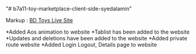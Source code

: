 "# b7a11-toy-marketplace-client-side-syedalamin" 

Markup :  [BD Toys Live Site](https://action-figure-toys.web.app/)

*Added Aos animation to website
*Tablist has been added to the website
*Updates and deletions have been added to the website
*Added private route website
*Added Login Logout, Details page to website
